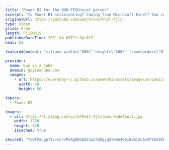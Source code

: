 ```yaml
---
title: "Power BI for the NON-TECHnical person"
excerpt: "Is Power BI intimidating? Coming from Microsoft Excel? You consider yourself non-technical? Don't want to have to write or know anything about DAX? Patrick looks at how you can create a report quickly with just your Excel data and not have to write any code!  📢 Become a member: https://guyinacu.be/membership"
originalUrl: https://youtube.com/watch?v=S7Fh2l-4jlc
type: video
price: Free
length: PT15M31S
publishedDateTime: 2021-04-08T11:34:01Z
heat: 51

featuredContent: "<iframe width=\"800\" height=\"500\" frameborder=\"0\" src=\"https://www.youtube.com/embed/S7Fh2l-4jlc\" allow=\"accelerometer; autoplay; encrypted-media; gyroscope; picture-in-picture\" allowfullscreen></iframe>"

provider:
  name: Guy in a Cube
  domain: guyinacube.com
  images:
    - url: https://everyday-cc.github.io/powerbi/assets/images/organizations/guyinacube.com-50x50.jpg
      width: 50
      height: 50

topics:
  - Power BI

images:
  - url: https://i.ytimg.com/vi/S7Fh2l-4jlc/maxresdefault.jpg
    width: 1280
    height: 720
    isCached: true

secured: "Yx9fVaugptTL+xLFvMkAgQ8GQd23uZ7eDgyqXze0n4Qb18JmiSCAcVP18zdX6qElTP9C+5tA0wbr8ExGxekXx32Vr8WML7WXWsUqe5e6FQKu8loEiCfTL4fYCLaKSdW3MQtFXPLsnDJD+tv5bY2PD0OMOKceEbkrrhqjwUZfekx3m62mQaqSjguP7g2bSJgYQezvIg7aOF0A6VajC8061Rnj2BdXNxKCHtnaRmSLH/EeyNpxLa/Gtt2YtM/kUF77/loY5itqf5MstnRM/0MbGGbKF+rzlTWJZqDFHRJ5CCZ8GcFff0IRXQrvwlY3CnO+Zl335mjgt2D8jdCZ3jTlTCQxvNYFJfGkuGtNYb+H55fxb2RNMOGGXmyqR+pn8oh0eiXQYTCoeD5+RYY1+tuq6bX8WAkh85kt1FLNdhvBlxE=;cOm72lOIRcSyaAD4e+7vCw=="
---
```


